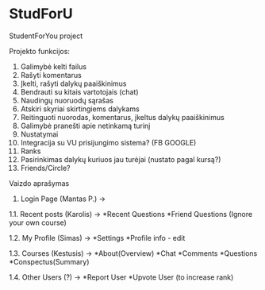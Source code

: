 # StudForU
StudentForYou project

Projekto funkcijos:
1. Galimybė kelti failus
2. Rašyti komentarus
3. Įkelti, rašyti dalykų paaiškinimus
4. Bendrauti su kitais vartotojais (chat)
5. Naudingų nuoruodų sąrašas
6. Atskiri skyriai skirtingiems dalykams
7. Reitinguoti nuorodas, komentarus, įkeltus dalykų paaiškinimus
8. Galimybė pranešti apie netinkamą turinį
9. Nustatymai
11. Integracija su VU prisijungimo sistema? (FB GOOGLE)
12. Ranks
13. Pasirinkimas dalykų kuriuos jau turėjai (nustato pagal kursą?)
14. Friends/Circle?

Vaizdo aprašymas
1. Login Page (Mantas P.) ->

  1.1. Recent posts (Karolis) ->
    *Recent Questions
    *Friend Questions (Ignore your own course)
    
  1.2. My Profile (Simas) ->
    *Settings
    *Profile info - edit
    
  1.3. Courses (Kestusis) ->
    *About(Overview)
    *Chat
    *Comments
    *Questions
    *Conspectus(Summary)
    
  1.4. Other Users (?) ->
    *Report User
    *Upvote User (to increase rank)
